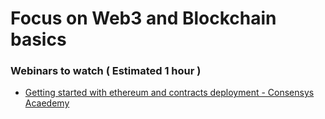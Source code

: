 # Focus on Web3 and Blockchain basics

### Webinars to watch ( Estimated 1 hour )

- [ Getting started with ethereum and contracts deployment - Consensys Acaedemy ](https://courses.consensys.net/courses/take/getting-started-with-ethereum/lessons/17814870-getting-started-with-ethereum-webinar-recording)

